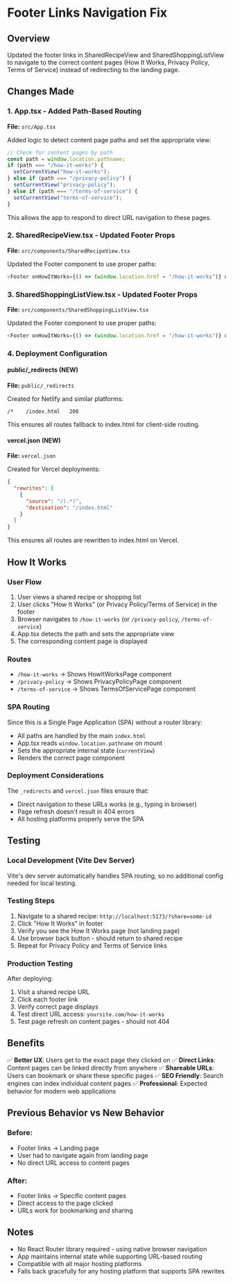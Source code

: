 # Footer Links Navigation Fix

## Overview

Updated the footer links in SharedRecipeView and SharedShoppingListView to navigate to the correct content pages (How It Works, Privacy Policy, Terms of Service) instead of redirecting to the landing page.

## Changes Made

### 1. App.tsx - Added Path-Based Routing

**File:** `src/App.tsx`

Added logic to detect content page paths and set the appropriate view:

```typescript
// Check for content pages by path
const path = window.location.pathname;
if (path === "/how-it-works") {
  setCurrentView("how-it-works");
} else if (path === "/privacy-policy") {
  setCurrentView("privacy-policy");
} else if (path === "/terms-of-service") {
  setCurrentView("terms-of-service");
}
```

This allows the app to respond to direct URL navigation to these pages.

### 2. SharedRecipeView.tsx - Updated Footer Props

**File:** `src/components/SharedRecipeView.tsx`

Updated the Footer component to use proper paths:

```typescript
<Footer onHowItWorks={() => (window.location.href = "/how-it-works")} onPrivacyPolicy={() => (window.location.href = "/privacy-policy")} onTermsOfService={() => (window.location.href = "/terms-of-service")} />
```

### 3. SharedShoppingListView.tsx - Updated Footer Props

**File:** `src/components/SharedShoppingListView.tsx`

Updated the Footer component to use proper paths:

```typescript
<Footer onHowItWorks={() => (window.location.href = "/how-it-works")} onPrivacyPolicy={() => (window.location.href = "/privacy-policy")} onTermsOfService={() => (window.location.href = "/terms-of-service")} />
```

### 4. Deployment Configuration

#### public/\_redirects (NEW)

**File:** `public/_redirects`

Created for Netlify and similar platforms:

```
/*    /index.html   200
```

This ensures all routes fallback to index.html for client-side routing.

#### vercel.json (NEW)

**File:** `vercel.json`

Created for Vercel deployments:

```json
{
  "rewrites": [
    {
      "source": "/(.*)",
      "destination": "/index.html"
    }
  ]
}
```

This ensures all routes are rewritten to index.html on Vercel.

## How It Works

### User Flow

1. User views a shared recipe or shopping list
2. User clicks "How It Works" (or Privacy Policy/Terms of Service) in the footer
3. Browser navigates to `/how-it-works` (or `/privacy-policy`, `/terms-of-service`)
4. App.tsx detects the path and sets the appropriate view
5. The corresponding content page is displayed

### Routes

- `/how-it-works` → Shows HowItWorksPage component
- `/privacy-policy` → Shows PrivacyPolicyPage component
- `/terms-of-service` → Shows TermsOfServicePage component

### SPA Routing

Since this is a Single Page Application (SPA) without a router library:

- All paths are handled by the main `index.html`
- App.tsx reads `window.location.pathname` on mount
- Sets the appropriate internal state (`currentView`)
- Renders the correct page component

### Deployment Considerations

The `_redirects` and `vercel.json` files ensure that:

- Direct navigation to these URLs works (e.g., typing in browser)
- Page refresh doesn't result in 404 errors
- All hosting platforms properly serve the SPA

## Testing

### Local Development (Vite Dev Server)

Vite's dev server automatically handles SPA routing, so no additional config needed for local testing.

### Testing Steps

1. Navigate to a shared recipe: `http://localhost:5173/?share=some-id`
2. Click "How It Works" in footer
3. Verify you see the How It Works page (not landing page)
4. Use browser back button - should return to shared recipe
5. Repeat for Privacy Policy and Terms of Service links

### Production Testing

After deploying:

1. Visit a shared recipe URL
2. Click each footer link
3. Verify correct page displays
4. Test direct URL access: `yoursite.com/how-it-works`
5. Test page refresh on content pages - should not 404

## Benefits

✅ **Better UX**: Users get to the exact page they clicked on
✅ **Direct Links**: Content pages can be linked directly from anywhere
✅ **Shareable URLs**: Users can bookmark or share these specific pages
✅ **SEO Friendly**: Search engines can index individual content pages
✅ **Professional**: Expected behavior for modern web applications

## Previous Behavior vs New Behavior

### Before:

- Footer links → Landing page
- User had to navigate again from landing page
- No direct URL access to content pages

### After:

- Footer links → Specific content pages
- Direct access to the page clicked
- URLs work for bookmarking and sharing

## Notes

- No React Router library required - using native browser navigation
- App maintains internal state while supporting URL-based routing
- Compatible with all major hosting platforms
- Falls back gracefully for any hosting platform that supports SPA rewrites
